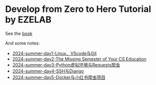 # Develop from Zero to Hero Tutorial by EZELAB

See the [book](https://EZEORG.github.io/dev_zero_to_hero/)

And some notes:
* [2024-summer-day1-Linux、VScode与Git](./source/notes/2024-summer-day1.md)
* [2024-summer-day2-The Missing Semester of Your CS Education](./source/notes/2024-summer-day2.md)
* [2024-summer-day3-Python虚拟环境与Requests爬虫](./source/notes/2024-summer-day3.md)
* [2024-summer-day4-SSH与Django](./source/notes/2024-summer-day4.md)
* [2024-summer-day5-Docker与小红书爬虫项目](./source/notes/2024-summer-day5.md)
